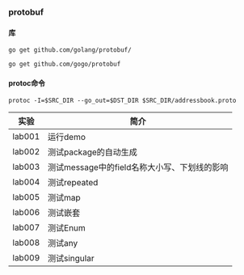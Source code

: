 ### protobuf

#### 库
`go get github.com/golang/protobuf/`

`go get github.com/gogo/protobuf`

#### protoc命令
`protoc -I=$SRC_DIR --go_out=$DST_DIR $SRC_DIR/addressbook.proto`

|实验|简介|
|---|---|
|lab001|运行demo|
|lab002|测试package的自动生成|
|lab003|测试message中的field名称大小写、下划线的影响|
|lab004|测试repeated|
|lab005|测试map|
|lab006|测试嵌套|
|lab007|测试Enum|
|lab008|测试any|
|lab009|测试singular|